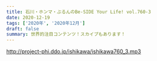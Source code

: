 ```yaml
---
title: 石川・ホンマ・ぶるんのBe-SIDE Your Life! vol.760-3
date: 2020-12-19
tags: ['2020年', '2020年12月']
draft: false
summary: 世界的注目コンテンツ！スカイプもあります！
---
```


http://project-phi.ddo.jp/ishikawa/ishikawa760_3.mp3
